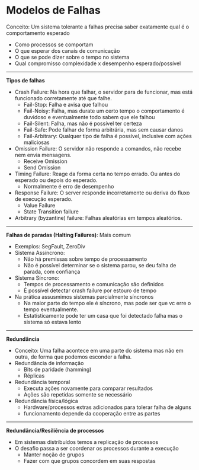 # Modelos de Falhas

Conceito: Um sistema tolerante a falhas precisa saber exatamente qual é o comportamento esperado
- Como processos se comportam
- O que esperar dos canais de comunicação
- O que se pode dizer sobre o tempo no sistema
- Qual compromisso complexidade x desempenho esperado/possível
---------------------
**Tipos de falhas**
- Crash Failure: Na hora que falhar, o servidor para de funcionar, mas está funcionado corretamente até que falhe.
  - Fail-Stop: Falha e avisa que falhou
  - Fail-Noisy: Falha, mas durate um certo tempo o comportamento é duvidoso e eventualmente todo sabem que ele falhou
  - Fail-Silent: Falha, mas não é possível ter certeza
  - Fail-Safe: Pode falhar de forma arbitrária, mas sem causar danos
  - Fail-Arbitrary: Qualquer tipo de falha é possível, inclusive com ações maliciosas
- Omission Failure: O servidor não responde a comandos, não recebe nem envia mensagens.
  - Receive Omission
  - Send Omission
- Timing Failure: Reage da forma certa no tempo errado. Ou antes do esperado ou depois do esperado.
  - Normalmente é erro de desempenho
- Response Failure: O server responde incorretamente ou deriva do fluxo de execução esperado.
  - Value Failure
  - State Transition failure
- Arbitrary (byzantine) failure: Falhas aleatórias em tempos aleatórios.
---------------
**Falhas de paradas (Halting Failures)**: Mais comum
- Exemplos: SegFault, ZeroDiv
- Sistema Assíncrono:
  - Não há premissas sobre tempo de processamento
  - Não é possível determinar se o sistema parou, se deu falha de parada, com confiança
- Sistema Síncrono:
  - Tempos de processamento e comunicação são definidos
  - É possível detectar crash failure por estouro de tempo
- Na prática assusmimos sistemas parcialmente síncronos
  - Na maior parte do tempo ele é síncrono, mas pode ser que vc erre o tempo eventualmente.
  - Estatísticamente pode ter um casa que foi detectado falha mas o sistema só estava lento
------------------------
**Redundância**
- Conceito: Uma falha acontece em uma parte do sistema mas não em outra, de forma que podemos esconder a falha.
- Redundância de informação
  - Bits de paridade (hamming)
  - Réplicas 
- Redundância temporal
  - Executa ações novamente para comparar resultados
  - Ações são repetidas somente se necessário
- Redundância física/lógica
  - Hardware/processos extras adicionados para tolerar falha de alguns
  - funcionamento depende da cooperação entre as partes
----------------------------
**Redundância/Resiliência de processos**
- Em sistemas distribuídos temos a replicação de processos
- O desafio passa a ser coordenar os processos durante a execução
  - Manter noção de grupos
  - Fazer com que grupos concordem em suas respostas